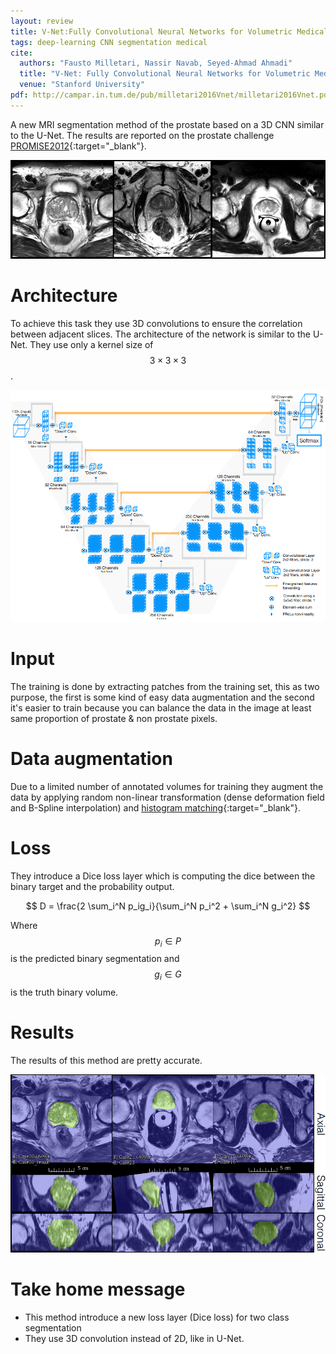 ```yaml
---
layout: review
title: V-Net:Fully Convolutional Neural Networks for Volumetric Medical Image Segmentation
tags: deep-learning CNN segmentation medical
cite:
  authors: "Fausto Milletari, Nassir Navab, Seyed-Ahmad Ahmadi"
  title: "V-Net: Fully Convolutional Neural Networks for Volumetric Medical Image Segmentation International Conference on 3DVision (3DV)"
  venue: "Stanford University"
pdf: http://campar.in.tum.de/pub/milletari2016Vnet/milletari2016Vnet.pdf
---
```



A new MRI segmentation method of the prostate based on a 3D CNN similar to the U-Net. The results are reported on the prostate challenge [PROMISE2012](https://promise12.grand-challenge.org/){:target="_blank"}.

![](/deep-learning/images/vnet/prostates.png)


# Architecture

To achieve this task they use 3D convolutions to ensure the correlation between adjacent slices. The architecture of the network is similar to the U-Net. They use only a kernel size of $$ 3 \times 3 \times 3 $$.

![](/deep-learning/images/vnet/vnet.png)

# Input
The training is done by extracting patches from the training set, this as two purpose, the first is some kind of easy data augmentation and the second it's easier to train because you can balance the data in the image at least same proportion of prostate & non prostate pixels.

# Data augmentation

Due to a limited number of annotated volumes for training they augment the data by applying random non-linear transformation (dense deformation field and B-Spline interpolation) and [histogram matching](https://en.wikipedia.org/wiki/Histogram_matching){:target="_blank"}.

# Loss
They introduce a Dice loss layer which is computing the dice between the binary target and the probability output.

$$
D = \frac{2 \sum_i^N p_ig_i}{\sum_i^N p_i^2 + \sum_i^N g_i^2}
$$

Where $$ p_i \in P $$ is the predicted binary segmentation and $$ g_i \in G $$ is the truth binary volume.

# Results

The results of this method are pretty accurate.

![](/deep-learning/images/vnet/results.png)

# Take home message

- This method introduce a new loss layer (Dice loss) for two class segmentation
- They use 3D convolution instead of 2D, like in U-Net.
